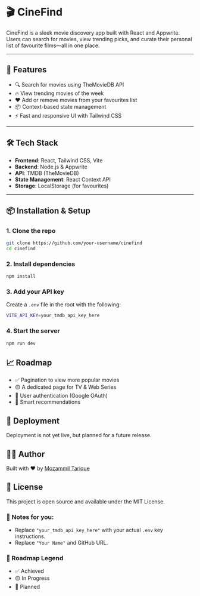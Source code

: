 # 🎬 CineFind

CineFind is a sleek movie discovery app built with React and Appwrite. Users can search for movies, view trending picks, and curate their personal list of favourite films—all in one place.

---

## 🚀 Features

- 🔍 Search for movies using TheMovieDB API  
- 🔥 View trending movies of the week  
- ❤️ Add or remove movies from your favourites list  
- 📦 Context-based state management  
- ⚡ Fast and responsive UI with Tailwind CSS  

---

## 🛠️ Tech Stack

- **Frontend**: React, Tailwind CSS, Vite  
- **Backend**: Node.js & Appwrite  
- **API**: TMDB (TheMovieDB)  
- **State Management**: React Context API  
- **Storage**: LocalStorage (for favourites)  

---

## 📦 Installation & Setup

### 1. Clone the repo

```bash
git clone https://github.com/your-username/cinefind
cd cinefind
```
### 2. Install dependencies

```bash
npm install
```

### 3. Add your API key

Create a `.env` file in the root with the following:

```bash
VITE_API_KEY=your_tmdb_api_key_here
```

### 4. Start the server

```bash
npm run dev
```

## 📈 Roadmap
- ✅ Pagination to view more popular movies
- 🟡 A dedicated page for TV & Web Series
- 📌 User authentication (Google OAuth)
- 📌 Smart recommendations

## 🚧 Deployment
Deployment is not yet live, but planned for a future release.

## 🧑‍💻 Author

Built with ❤️ by [Mozammil Tarique](https://github.com/MozammilT)

## 📄 License

This project is open source and available under the MIT License.

### 📝 Notes for you:

- Replace `"your_tmdb_api_key_here"` with your actual `.env` key instructions.
- Replace `"Your Name"` and GitHub URL.

### 🔖 Roadmap Legend
- ✅ Achieved
- 🟡 In Progress
- 📌 Planned